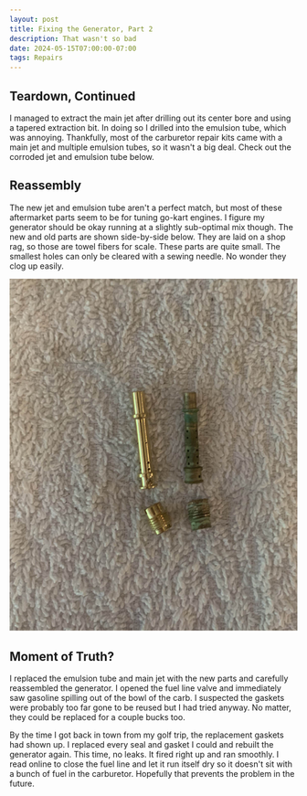 ```yaml
---
layout: post
title: Fixing the Generator, Part 2
description: That wasn't so bad
date: 2024-05-15T07:00:00-07:00
tags: Repairs
---
```

## Teardown, Continued
I managed to extract the main jet after drilling out its center bore and using a tapered extraction bit. In doing so I drilled into the emulsion tube, which was annoying. Thankfully, most of the carburetor repair kits came with a main jet and multiple emulsion tubes, so it wasn't a big deal. Check out the corroded jet and emulsion tube below.

## Reassembly
The new jet and emulsion tube aren't a perfect match, but most of these aftermarket parts seem to be for tuning go-kart engines. I figure my generator should be okay running at a slightly sub-optimal mix though. The new and old parts are shown side-by-side below. They are laid on a shop rag, so those are towel fibers for scale. These parts are quite small. The smallest holes can only be cleared with a sewing needle. No wonder they clog up easily.

![The new emulsion tube and main jet next to their older counterparts](../docs/assets/images/generator/replacement.jpg)

## Moment of Truth?
I replaced the emulsion tube and main jet with the new parts and carefully reassembled the generator. I opened the fuel line valve and immediately saw gasoline spilling out of the bowl of the carb. I suspected the gaskets were probably too far gone to be reused but I had tried anyway. No matter, they could be replaced for a couple bucks too.

By the time I got back in town from my golf trip, the replacement gaskets had shown up. I replaced every seal and gasket I could and rebuilt the generator again. This time, no leaks. It fired right up and ran smoothly. I read online to close the fuel line and let it run itself dry so it doesn't sit with a bunch of fuel in the carburetor. Hopefully that prevents the problem in the future.